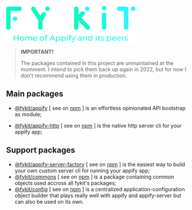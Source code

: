 ![Fy Kit](./.assets/fy-kit.png)

> **IMPORTANT!**
> 
> The packages contained in this project are unmaintained at the momment. I intend to pick them back up again in 2022, but for now I don't recommend using them in production.


## Main packages

* [@fykit/appify](https://github.com/rwillians/fykit/tree/master/packages/appify) [ see on <a href="https://www.npmjs.com/package/@fykit/appify" target="_blank" rel="noopener">npm</a> ] is an effortless opinionated API bootstrap as module;

* [@fykit/appify-http](https://github.com/rwillians/fykit/tree/master/packages/appify-http) [ see on <a href="https://www.npmjs.com/package/@fykit/appify-http" target="_blank" rel="noopener">npm</a> ] is the native http server cli for your appify app;


## Support packages

* [@fykit/appify-server-factory](https://github.com/rwillians/fykit/tree/master/packages/appify-server-factory) [ see on <a href="https://www.npmjs.com/package/@fykit/appify-server-factory" target="_blank" rel="noopener">npm</a> ] is the easiest way to build your own custom server cli for running your appify app;
* [@fykit/commons](https://github.com/rwillians/fykit/tree/master/packages/commons) [ see on <a href="https://www.npmjs.com/package/@fykit/commons" target="_blank" rel="noopener">npm</a> ] is a package containing common objects used accross all fykit's packages;
* [@fykit/config](https://github.com/rwillians/fykit/tree/master/packages/config) [ see on <a href="https://www.npmjs.com/package/@fykit/config" target="_blank" rel="noopener">npm</a> ] is a centralized application-configuration object builder that plays really well with appify and appify-server but can also be used on its own.
